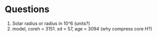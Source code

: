 # Questions

1. Solar radius or radius in 10^6 (units?)
2. model, coreh = 3151. xd = 57, age = 3094 (why compress core H?)